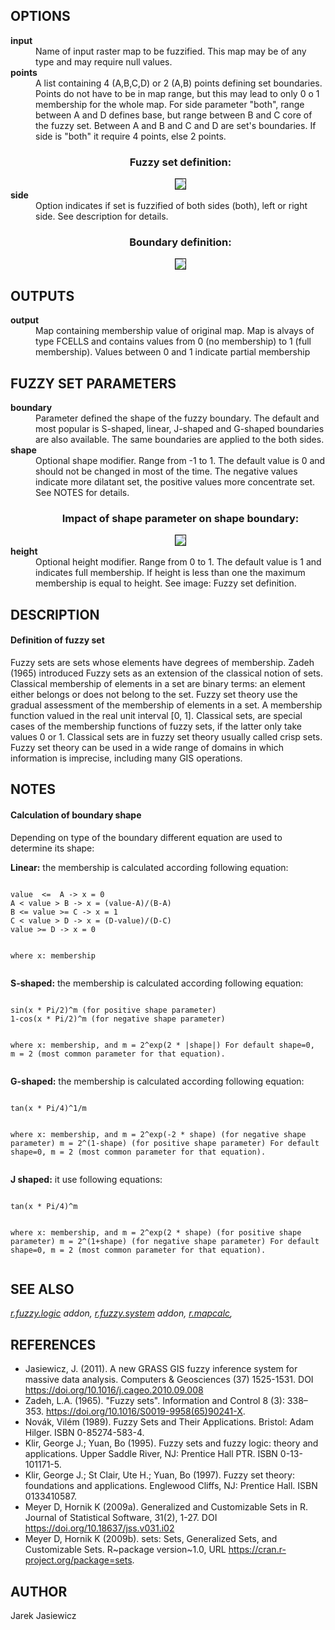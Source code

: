 <h2>OPTIONS</h2>
<dl>
<dt><b>input</b></dt>
<dd>Name of input raster map to be fuzzified. This map may be of any type and may
require null values.
</dd>
<dt><b>points</b></dt>
<dd>A list containing 4 (A,B,C,D) or 2 (A,B) points defining set boundaries.
Points do not have to be in map range, but this may lead to only 0 o 1 membership for
the whole map. For side parameter "both", range between A and D defines base,
but range between B and C core of the fuzzy set. Between A and B and C and D are
set's boundaries. If side is "both" it require 4 points, else 2 points.
<center>
<h3>Fuzzy set definition:</h3>
<img src="set.png" border="1">
</center>
</dd>
<dt><b>side</b></dt>
<dd>Option indicates if set is fuzzified of both sides (both), left or right
side. See description for details.
<center>
<h3>Boundary definition:</h3>
<img src="boundary.png" border="1"><br>
</center>
</dd>
</dl>

<h2>OUTPUTS</h2>
<dl>
<dt><b>output</b></dt>
<dd>Map containing membership value of original map. Map is alvays of type
FCELLS and contains values from 0 (no membership) to 1 (full membership). Values
between 0 and 1 indicate partial membership</dd>
</dl>
<h2>FUZZY SET PARAMETERS</h2>
<dl>
<dt><b>boundary</b></dt>
<dd>Parameter defined the shape of the fuzzy boundary. The default and most
popular is S-shaped, linear, J-shaped and G-shaped boundaries are also
available. The same boundaries are applied to the both sides.</dd>

<dt><b>shape</b></dt>
<dd>Optional shape modifier. Range from -1 to 1. The default value is 0 and
should  not be changed in most of the time. The negative values indicate more
dilatant set, the positive values more concentrate set. See NOTES for
details.
<center>
<h3>Impact of shape parameter on shape boundary:</h3>
<img src="shape.png" border="1">
</center>
</dd>
<dt><b>height</b></dt>
<dd>Optional height modifier. Range from 0 to 1. The default value is 1 and
indicates full membership. If height is less than one the
maximum membership is equal to height. See image: Fuzzy set definition.</dd>
</dl>

<h2>DESCRIPTION</h2>

<h4>Definition of fuzzy set</h4>
Fuzzy sets are sets whose elements have degrees of membership. Zadeh (1965)
introduced Fuzzy sets as an extension of the classical notion of sets. Classical
membership of elements in a set are binary terms: an element either belongs or
does not belong to the set. Fuzzy set theory use the gradual assessment of the
membership of elements in a set. A membership function valued in the real unit
interval [0, 1]. Classical sets, are special cases of the membership functions
of fuzzy sets, if the latter only take values 0 or 1. Classical sets are in
fuzzy set theory usually called crisp sets. Fuzzy set theory can be used in
a wide range of domains in which information is imprecise, including many
GIS operations.


<h2>NOTES</h2>
<h4>Calculation of boundary shape</h4>
Depending on type of the boundary different equation are used to determine its
shape:
<p>
<b>Linear:</b> the membership is calculated according following equation:
<pre><code>
value  <=  A -> x = 0
A < value > B -> x = (value-A)/(B-A)
B <= value >= C -> x = 1
C < value > D -> x = (D-value)/(D-C)
value >= D -> x = 0

where x: membership
</code></pre>

<p>
<b>S-shaped:</b> the membership is calculated according following equation:
<pre><code>
sin(x * Pi/2)^m (for positive shape parameter)
1-cos(x * Pi/2)^m (for negative shape parameter)

where x: membership, and
m = 2^exp(2 * |shape|)
For default shape=0, m = 2 (most common parameter for that equation).
</code></pre>

<p>
<b>G-shaped:</b> the membership is calculated according following equation:
<pre><code>
tan(x * Pi/4)^1/m

where x: membership, and
m = 2^exp(-2 * shape) (for negative shape parameter)
m = 2^(1-shape) (for positive shape parameter)
For default shape=0, m = 2 (most common parameter for that equation).
</code></pre>

<p>
<b>J shaped:</b> it use following equations:
<pre><code>
tan(x * Pi/4)^m

where x: membership, and
m = 2^exp(2 * shape) (for positive shape parameter)
m = 2^(1+shape) (for negative shape parameter)
For default shape=0, m = 2 (most common parameter for that equation).
</code></pre>

<h2>SEE ALSO</h2>

<em>
<a href="r.fuzzy.logic.html">r.fuzzy.logic</a> addon,
<a href="r.fuzzy.system.html">r.fuzzy.system</a> addon,
<a href="https://grass.osgeo.org/grass-stable/manuals/r.mapcalc.html">r.mapcalc</a>,
</em>


<h2>REFERENCES</h2>

<ul>
<li>Jasiewicz, J. (2011). A new GRASS GIS fuzzy inference system for massive data analysis.
Computers & Geosciences (37) 1525-1531. DOI <a href="https://doi.org/10.1016/j.cageo.2010.09.008">https://doi.org/10.1016/j.cageo.2010.09.008</a>

<li>Zadeh, L.A. (1965). "Fuzzy sets". Information and Control 8 (3): 338–353.
<a href="https://doi.org/10.1016/S0019-9958(65)90241-X">https://doi.org/10.1016/S0019-9958(65)90241-X</a>.

<li>Novák, Vilém (1989). Fuzzy Sets and Their Applications. Bristol: Adam Hilger.
ISBN 0-85274-583-4.

<li>Klir, George J.; Yuan, Bo (1995). Fuzzy sets and fuzzy logic: theory and
applications. Upper Saddle River, NJ: Prentice Hall PTR. ISBN 0-13-101171-5.

<li>Klir, George J.; St Clair, Ute H.; Yuan, Bo (1997). Fuzzy set theory:
foundations and applications. Englewood Cliffs, NJ: Prentice Hall. ISBN
0133410587.

<li>Meyer D, Hornik K (2009a). Generalized and Customizable Sets in R. Journal of
Statistical Software, 31(2), 1-27. DOI <a href="https://doi.org/10.18637/jss.v031.i02">https://doi.org/10.18637/jss.v031.i02</a>

<li>Meyer D, Hornik K (2009b). sets: Sets, Generalized Sets, and Customizable Sets.
R~package version~1.0, URL <a href="https://cran.r-project.org/package=sets">https://cran.r-project.org/package=sets</a>.
</ul>

<h2>AUTHOR</h2>

Jarek Jasiewicz

